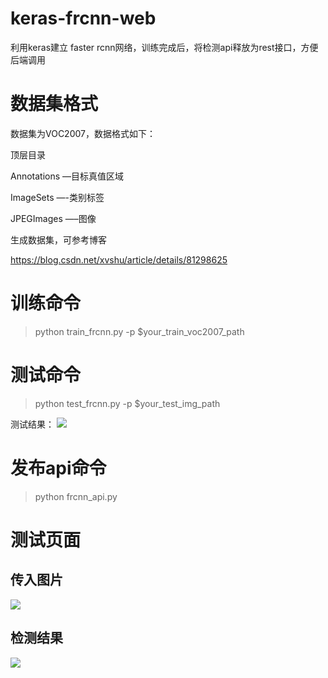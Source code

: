 # keras-frcnn-web

利用keras建立 faster rcnn网络，训练完成后，将检测api释放为rest接口，方便后端调用

# 数据集格式

数据集为VOC2007，数据格式如下：

顶层目录

Annotations —目标真值区域

ImageSets —-类别标签

JPEGImages —–图像


生成数据集，可参考博客

https://blog.csdn.net/xvshu/article/details/81298625

# 训练命令

  >python train_frcnn.py -p $your_train_voc2007_path


# 测试命令

  >python test_frcnn.py -p $your_test_img_path


测试结果：
<img src="https://github.com/xvshu/keras-frcnn-web/blob/master/doc/img-fit.jpg" >


# 发布api命令

  >python frcnn_api.py


# 测试页面
## 传入图片
<img src="https://github.com/xvshu/keras-frcnn-web/blob/master/doc/mian_web.jpg" >


## 检测结果
<img src="https://github.com/xvshu/keras-frcnn-web/blob/master/doc/fit_web.jpg" >



